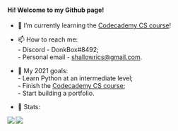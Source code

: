 #### Hi! Welcome to my Github page!


- 🌱 I’m currently learning the <a href="https://www.codecademy.com/learn/paths/computer-science"> Codecademy CS course</a>! 

- 📫 How to reach me: <br>
      - Discord - DonkBox#8492; <br>
      - Personal email - shallowrics@gmail.com.
      
- 🥅 My 2021 goals: <br>
      - Learn Python at an intermediate level; <br>
      - Finish the <a href="https://www.codecademy.com/learn/paths/computer-science"> Codecademy CS course</a>; <br>
      - Start building a portfolio.


- 💾 Stats:
<img align="left" src="https://github-readme-stats.vercel.app/api?username=DonkBox&&show_icons=true&count_private=true&hide_border=true&include_all_commits=true&title_color=ffffff&icon_color=448d48&text_color=ebffec&bg_color=DEG,181919,27312a"/>
<img align="left" src="https://github-readme-stats.vercel.app/api/top-langs/?username=DonkBox&layout=compact&hide_border=true&card_width=250&bg_color=DEG,27312a,244e32&title_color=FFFFFF&text_color=ebffec&icon_color=448d48"/>
